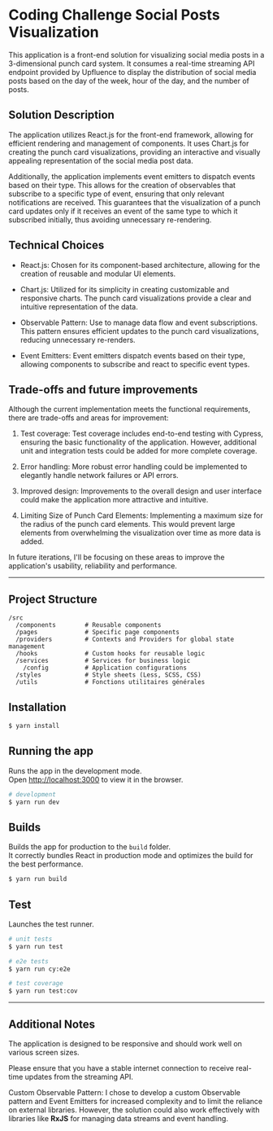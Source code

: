# Coding Challenge Social Posts Visualization

This application is a front-end solution for visualizing social media posts in a 3-dimensional punch card system. It consumes a real-time streaming API endpoint provided by Upfluence to display the distribution of social media posts based on the day of the week, hour of the day, and the number of posts.

## Solution Description

The application utilizes React.js for the front-end framework, allowing for efficient rendering and management of components. It uses Chart.js for creating the punch card visualizations, providing an interactive and visually appealing representation of the social media post data.

Additionally, the application implements event emitters to dispatch events based on their type. This allows for the creation of observables that subscribe to a specific type of event, ensuring that only relevant notifications are received. This guarantees that the visualization of a punch card updates only if it receives an event of the same type to which it subscribed initially, thus avoiding unnecessary re-rendering.

## Technical Choices

- React.js: Chosen for its component-based architecture, allowing for the creation of reusable and modular UI elements.

- Chart.js: Utilized for its simplicity in creating customizable and responsive charts. The punch card visualizations provide a clear and intuitive representation of the data.

- Observable Pattern: Use to manage data flow and event subscriptions. This pattern ensures efficient updates to the punch card visualizations, reducing unnecessary re-renders.

- Event Emitters: Event emitters dispatch events based on their type, allowing components to subscribe and react to specific event types.

## Trade-offs and future improvements

Although the current implementation meets the functional requirements, there are trade-offs and areas for improvement:

1. Test coverage: Test coverage includes end-to-end testing with Cypress, ensuring the basic functionality of the application. However, additional unit and integration tests could be added for more complete coverage.

2. Error handling: More robust error handling could be implemented to elegantly handle network failures or API errors.

3. Improved design: Improvements to the overall design and user interface could make the application more attractive and intuitive.

4. Limiting Size of Punch Card Elements: Implementing a maximum size for the radius of the punch card elements. This would prevent large elements from overwhelming the visualization over time as more data is added.

In future iterations, I'll be focusing on these areas to improve the application's usability, reliability and performance.

---

## Project Structure

```text
/src
  /components        # Reusable components
  /pages             # Specific page components
  /providers         # Contexts and Providers for global state management
  /hooks             # Custom hooks for reusable logic
  /services          # Services for business logic
    /config          # Application configurations
  /styles            # Style sheets (Less, SCSS, CSS)
  /utils             # Fonctions utilitaires générales
```

## Installation

```bash
$ yarn install
```

## Running the app

Runs the app in the development mode.\
Open [http://localhost:3000](http://localhost:3000) to view it in the browser.

```bash
# development
$ yarn run dev
```

## Builds

Builds the app for production to the `build` folder.\
It correctly bundles React in production mode and optimizes the build for the best performance.

```bash
$ yarn run build
```

## Test

Launches the test runner.

```bash
# unit tests
$ yarn run test

# e2e tests
$ yarn run cy:e2e

# test coverage
$ yarn run test:cov
```

---

## Additional Notes

The application is designed to be responsive and should work well on various screen sizes.

Please ensure that you have a stable internet connection to receive real-time updates from the streaming API.

Custom Observable Pattern: I chose to develop a custom Observable pattern and Event Emitters for increased complexity and to limit the reliance on external libraries. However, the solution could also work effectively with libraries like **RxJS** for managing data streams and event handling.
